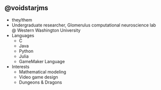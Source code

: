 ## @voidstarjms
- they/them
- Undergraduate researcher, Glomerulus computational neuroscience lab @ Western Washington University
- Languages
  - C
  - Java
  - Python
  - Julia
  - GameMaker Language
- Interests
  - Mathematical modeling
  - Video game design
  - Dungeons & Dragons
